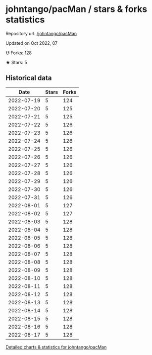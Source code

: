 # johntango/pacMan / stars & forks statistics

Repository url: [/johntango/pacMan](https://github.com/johntango/pacMan)

Updated on Oct 2022, 07

☋ Forks: 128

★ Stars: 5

## Historical data
| Date | Stars | Forks |
|------|-------|-------|
| 2022-07-19 | 5 | 124 | 
| 2022-07-20 | 5 | 125 | 
| 2022-07-21 | 5 | 125 | 
| 2022-07-22 | 5 | 126 | 
| 2022-07-23 | 5 | 126 | 
| 2022-07-24 | 5 | 126 | 
| 2022-07-25 | 5 | 126 | 
| 2022-07-26 | 5 | 126 | 
| 2022-07-27 | 5 | 126 | 
| 2022-07-28 | 5 | 126 | 
| 2022-07-29 | 5 | 126 | 
| 2022-07-30 | 5 | 126 | 
| 2022-07-31 | 5 | 126 | 
| 2022-08-01 | 5 | 127 | 
| 2022-08-02 | 5 | 127 | 
| 2022-08-03 | 5 | 128 | 
| 2022-08-04 | 5 | 128 | 
| 2022-08-05 | 5 | 128 | 
| 2022-08-06 | 5 | 128 | 
| 2022-08-07 | 5 | 128 | 
| 2022-08-08 | 5 | 128 | 
| 2022-08-09 | 5 | 128 | 
| 2022-08-10 | 5 | 128 | 
| 2022-08-11 | 5 | 128 | 
| 2022-08-12 | 5 | 128 | 
| 2022-08-13 | 5 | 128 | 
| 2022-08-14 | 5 | 128 | 
| 2022-08-15 | 5 | 128 | 
| 2022-08-16 | 5 | 128 | 
| 2022-08-17 | 5 | 128 | 


[Detailed charts & statistics for johntango/pacMan](https://reviewgithub.com/rep/johntango/pacMan)
